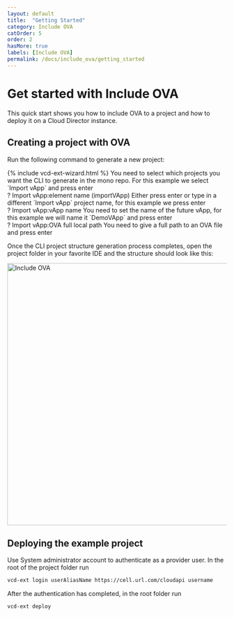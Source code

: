 ```yaml
---
layout: default
title:  "Getting Started"
category: Include OVA
catOrder: 5
order: 2
hasMore: true
labels: [Include OVA]
permalink: /docs/include_ova/getting_started
---
```

# Get started with Include OVA
This quick start shows you how to include OVA to a project and how to deploy it on a Cloud Director instance.

## Creating a project with OVA

Run the following command to generate a new project:
<div class="language-custom custom-code-block"> 
    {% include vcd-ext-wizard.html %}
    <span class="token keyword">You need to select which projects you want the CLI to generate in the mono repo. For this example we select `Import vApp` and press enter</span></div>
    <div><span class="token builtin">?</span> Import vApp:element name (importVApp) <span class="token keyword">Either press enter or type in a different `Import vApp` project name, for this example we press enter</span></div>
    <div><span class="token builtin">?</span> Import vApp:vApp name <span class="token keyword">You need to set the name of the future vApp, for this example we will name it `DemoVApp` and press enter</span></div>
    <div><span class="token builtin">?</span> Import vApp:OVA full local path <span class="token keyword">You need to give a full path to an OVA file and press enter</span></div>
</div>

Once the CLI project structure generation process completes, open the project folder in your favorite IDE and the structure should look like this:

<img src="{{ site.baseurl }}/assets/images/includeOva/freshIncludeOvaProjectStructure.png" width="600" alt="Include OVA"/>

## Deploying the example project

Use System administrator account to authenticate as a provider user. In the root of the project folder run

```bash
vcd-ext login userAliasName https://cell.url.com/cloudapi username
```

After the authentication has completed, in the root folder run

```bash
vcd-ext deploy
``` 
